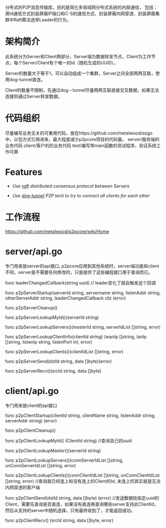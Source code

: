 分布式的P2P消息传输库，目的是简化多局域网分布式系统的内部通信， 包括：用Id通信方式封装屏蔽IP端口和C-S的通信方式、封装屏蔽内网穿透、封装屏蔽集群中Raft算法选举Leader的行为。

#  架构简介

此系统分为Server和Client两部分，Server端为数据转发节点，Client为工作节点，每个Server/Client有个唯一的Id（随机生成的UUID）。

Server的数量大于等于1，可以自动组成一个集群，Server之间全部两两互联，使用dog-tunnel直连。

Client的数量不限制，先通过dog－tunnel尽量两两互联直接交互数据，如果无法连接则通过Server转发数据。

# 代码组织

尽量编写业务无关的可重用代码，放在https://github.com/metalwood/ezgo 中，以包方式引用进来，最大程度减少p2pcore项目的代码量。
server/服务端的业务代码
client/客户的的业务代码
test/编写带main函数的测试程序，验证系统工作可靠

# Features

* *Use [raft](https://github.com/hashicorp/raft) distributed consensus protocol between Servers*

* *Use [dog-tunnel](https://github.com/vzex/dog-tunnel) P2P tech to try to connect all clients for each other*

# 工作流程

https://github.com/metalwood/p2pcore/wiki/Home



# server/api.go

专门用来放server的api接口, p2pcore应用到其他系统时，server端功能和client不同，server是不需要任何修改的，只是提供了这些编程接口用于查询而已。

func leaderChangedCallback(string uuid) // leader变化了就会触发这个回调

func p2pServerStartup(serverId string, servername string, listenAddr string, otherServerAddr string, leaderChangedCallback cb) (error)

func p2pServerCleanup()

func p2pServerLookupMyId()(serverId string)

func p2pServerLookupServers()(masterId string, serverIdList []string, error)

func p2pServerLookupClientInfo(clientId string) (wanIp []string, lanIp []string, listenIp string, listenPort int, error)

func p2pServerLookupClients()(clientIdList []string, error)

func p2pServerSend(dstId string, data []byte)(error)

func p2pServerRecv()(srcId string, data []byte)




# client/api.go

专门用来放client的api接口

func p2pClientStartup(clientId string, clientName string, listenAddr string, serverAddr string) (error)

func p2pClientCleanup()

func p2pClientLookupMyId() (ClientId string) //查询自己的uuid

func p2pClientLookupMaster()(serverId string)

func p2pClientLookupServers()(connServerIdList []string, unConnServerIdList []string, error)

func p2pClientLookupClients()(connClientIdList []string, unConnClientIdList []string, error) //查询我已经连上和没有连上的Client的Id, 未连上的其实就是无法内网穿透的客户端

func p2pClientSend(dstId string, data []byte) (error) //发送数据给指定uuid的Client，需要先查询是否直连，如果没有直连再查询哪些server支持此ClientId，然后从支持的server中随机选择。只有最终收到了，才能返回成功。

func p2pClientRecv() (srcId string, data []byte, error)
